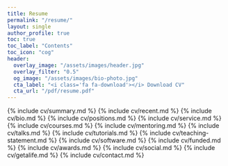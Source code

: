 ```yaml
---
title: Resume
permalink: "/resume/"
layout: single
author_profile: true
toc: true
toc_label: "Contents"
toc_icon: "cog"
header:
  overlay_image: "/assets/images/header.jpg"
  overlay_filter: "0.5"
  og_image: "/assets/images/bio-photo.jpg"
  cta_label: "<i class='fa fa-download'></i> Download CV"
  cta_url: "/pdf/resume.pdf"
---
```


{% include cv/summary.md %}
{% include cv/recent.md %}
{% include cv/bio.md %}
{% include cv/positions.md %}
{% include cv/service.md %}
{% include cv/courses.md %}
{% include cv/mentoring.md %}
{% include cv/talks.md %}
{% include cv/tutorials.md %}
{% include cv/teaching-statement.md %}
{% include cv/software.md %}
{% include cv/funded.md %}
{% include cv/awards.md %}
{% include cv/social.md %}
{% include cv/getalife.md %}
{% include cv/contact.md %}

